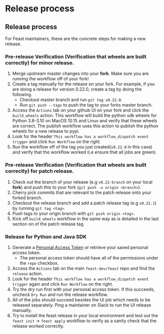 # Release process

## Release process

For Feast maintainers, these are the concrete steps for making a new release.

### Pre-release Verification (Verification that wheels are built correctly) for minor release.
1. Merge upstream master changes into your **fork**. Make sure you are running the workflow off of your fork!
2. Create a tag manually for the release on your fork. For example, if you are doing a release for version 0.22.0, create a tag by doing the following.
   - Checkout master branch and run `git tag v0.22.0`.
   - Run `git push --tags` to push the tag to your forks master branch.
3. Access the `Actions` tab on your github UI on your fork and click the `build_wheels` action. This workflow will build the python sdk wheels for Python 3.8-3.10 on MacOS 10.15 and Linux and verify that these wheels are correct. The publish workflow uses this action to publish the python wheels for a new release to pypi.
4. Look for the header `This workflow has a workflow_dispatch event trigger` and click `Run Workflow` on the right.
5. Run the workflow off of the tag you just created(`v0.22.0` in this case) and verify that the workflow worked (i.e ensure that all jobs are green).

### Pre-release Verification (Verification that wheels are built correctly) for patch release.
1. Check out the branch of your release (e.g `v0.22-branch` on your local **fork**) and push this to your fork (`git push -u origin <branch>`).
2. Cherry pick commits that are relevant to the patch release onto your forked branch.
3. Checkout the release branch and add a patch release tag (e.g `v0.22.1`) by running `git tag <tag>`.
4. Push tags to your origin branch with `git push origin <tag>`.
5. Kick off `build_wheels` workflow in the same way as is detailed in the last section on of the patch release tag.

### Release for Python and Java SDK
1. Generate a [Personal Access Token](https://docs.github.com/en/authentication/keeping-your-account-and-data-secure/creating-a-personal-access-token) or retrieve your saved personal access token.
   - The personal access token should have all of the permissions under the `repo` checkbox.
2. Access the `Actions` tab on the main `feast-dev/feast` repo and find the `release` action.
3. Look for the header `This workflow has a workflow_dispatch event trigger` again and click `Run Workflow` on the right.
4. Try the dry run first with your personal access token. If this succeeds, uncheck `Dry Run` and run the release workflow.
5. All of the jobs should succeed besides the UI job which needs to be released separately. Ping a maintainer on Slack to run the UI release manually.
6. Try to install the feast release in your local environment and test out the `feast init` -> `feast apply` workflow to verify as a sanity check that the release worked correctly.
